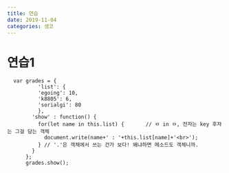 ```yaml
---
title: 연습
date: 2019-11-04
categories: 생코
---
```


# 연습1
      var grades = {
              'list': {
              'egoing': 10,
              'k8805': 6,
              'sorialgi': 80
              },
            'show' : function() {
              for(let name in this.list) {       // ㅁ in ㅁ, 전자는 key 후자는 그걸 담는 객체
                document.write(name+' : '+this.list[name]+'<br>');
              } // '.'은 객체에서 쓰는 건가 보다! 왜냐하면 메소드도 객체니까.
            }
          };
          grades.show();

